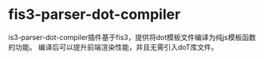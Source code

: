 # fis3-parser-dot-compiler
is3-parser-dot-compiler插件基于fis3，提供将dot模板文件编译为纯js模板函数的功能。 编译后可以提升前端渲染性能，并且无需引入doT库文件。

